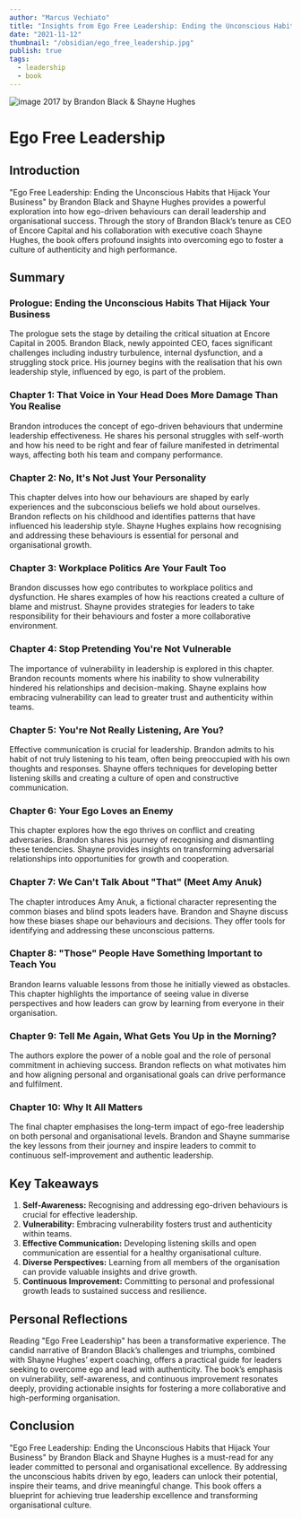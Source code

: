 ```yaml
---
author: "Marcus Vechiato"
title: "Insights from Ego Free Leadership: Ending the Unconscious Habits that Hijack Your Business"
date: "2021-11-12"
thumbnail: "/obsidian/ego_free_leadership.jpg"
publish: true
tags: 
  - leadership
  - book
--- 
```

 ![image](/obsidian/ego_free_leadership.jpg)
2017 by Brandon Black & Shayne Hughes
# Ego Free Leadership

## Introduction

"Ego Free Leadership: Ending the Unconscious Habits that Hijack Your Business" by Brandon Black and Shayne Hughes provides a powerful exploration into how ego-driven behaviours can derail leadership and organisational success. Through the story of Brandon Black’s tenure as CEO of Encore Capital and his collaboration with executive coach Shayne Hughes, the book offers profound insights into overcoming ego to foster a culture of authenticity and high performance.

## Summary

### Prologue: Ending the Unconscious Habits That Hijack Your Business

The prologue sets the stage by detailing the critical situation at Encore Capital in 2005. Brandon Black, newly appointed CEO, faces significant challenges including industry turbulence, internal dysfunction, and a struggling stock price. His journey begins with the realisation that his own leadership style, influenced by ego, is part of the problem.

### Chapter 1: That Voice in Your Head Does More Damage Than You Realise

Brandon introduces the concept of ego-driven behaviours that undermine leadership effectiveness. He shares his personal struggles with self-worth and how his need to be right and fear of failure manifested in detrimental ways, affecting both his team and company performance.

### Chapter 2: No, It's Not Just Your Personality

This chapter delves into how our behaviours are shaped by early experiences and the subconscious beliefs we hold about ourselves. Brandon reflects on his childhood and identifies patterns that have influenced his leadership style. Shayne Hughes explains how recognising and addressing these behaviours is essential for personal and organisational growth.

### Chapter 3: Workplace Politics Are Your Fault Too

Brandon discusses how ego contributes to workplace politics and dysfunction. He shares examples of how his reactions created a culture of blame and mistrust. Shayne provides strategies for leaders to take responsibility for their behaviours and foster a more collaborative environment.

### Chapter 4: Stop Pretending You're Not Vulnerable

The importance of vulnerability in leadership is explored in this chapter. Brandon recounts moments where his inability to show vulnerability hindered his relationships and decision-making. Shayne explains how embracing vulnerability can lead to greater trust and authenticity within teams.

### Chapter 5: You're Not Really Listening, Are You?

Effective communication is crucial for leadership. Brandon admits to his habit of not truly listening to his team, often being preoccupied with his own thoughts and responses. Shayne offers techniques for developing better listening skills and creating a culture of open and constructive communication.

### Chapter 6: Your Ego Loves an Enemy

This chapter explores how the ego thrives on conflict and creating adversaries. Brandon shares his journey of recognising and dismantling these tendencies. Shayne provides insights on transforming adversarial relationships into opportunities for growth and cooperation.

### Chapter 7: We Can't Talk About "That" (Meet Amy Anuk)

The chapter introduces Amy Anuk, a fictional character representing the common biases and blind spots leaders have. Brandon and Shayne discuss how these biases shape our behaviours and decisions. They offer tools for identifying and addressing these unconscious patterns.

### Chapter 8: "Those" People Have Something Important to Teach You

Brandon learns valuable lessons from those he initially viewed as obstacles. This chapter highlights the importance of seeing value in diverse perspectives and how leaders can grow by learning from everyone in their organisation.

### Chapter 9: Tell Me Again, What Gets You Up in the Morning?

The authors explore the power of a noble goal and the role of personal commitment in achieving success. Brandon reflects on what motivates him and how aligning personal and organisational goals can drive performance and fulfilment.

### Chapter 10: Why It All Matters

The final chapter emphasises the long-term impact of ego-free leadership on both personal and organisational levels. Brandon and Shayne summarise the key lessons from their journey and inspire leaders to commit to continuous self-improvement and authentic leadership.

## Key Takeaways

1. **Self-Awareness:** Recognising and addressing ego-driven behaviours is crucial for effective leadership.
2. **Vulnerability:** Embracing vulnerability fosters trust and authenticity within teams.
3. **Effective Communication:** Developing listening skills and open communication are essential for a healthy organisational culture.
4. **Diverse Perspectives:** Learning from all members of the organisation can provide valuable insights and drive growth.
5. **Continuous Improvement:** Committing to personal and professional growth leads to sustained success and resilience.

## Personal Reflections

Reading "Ego Free Leadership" has been a transformative experience. The candid narrative of Brandon Black’s challenges and triumphs, combined with Shayne Hughes’ expert coaching, offers a practical guide for leaders seeking to overcome ego and lead with authenticity. The book’s emphasis on vulnerability, self-awareness, and continuous improvement resonates deeply, providing actionable insights for fostering a more collaborative and high-performing organisation.

## Conclusion

"Ego Free Leadership: Ending the Unconscious Habits that Hijack Your Business" by Brandon Black and Shayne Hughes is a must-read for any leader committed to personal and organisational excellence. By addressing the unconscious habits driven by ego, leaders can unlock their potential, inspire their teams, and drive meaningful change. This book offers a blueprint for achieving true leadership excellence and transforming organisational culture.
